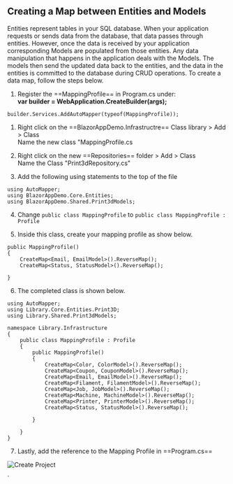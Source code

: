 ## Creating a Map between Entities and Models

Entities represent tables in your SQL database. When your application requests or sends
data from the database, that data passes through entities. However, once the data is received
by your application corresponding Models are populated from those entities. Any data manipulation
that happens in the application deals with the Models. The models then send the updated data
back to the entities, and the data in the entities is committed to the database during CRUD
operations. To create a data map, follow the steps below.


1. Register the ==MappingProfile== in Program.cs under: <br/>
**var builder = WebApplication.CreateBuilder(args);**
```
builder.Services.AddAutoMapper(typeof(MappingProfile));
```

1. Right click on the ==BlazorAppDemo.Infrastructre== Class library > Add > Class <br/>
Name the new class "MappingProfile.cs

2. Right click on the new ==Repositories== folder > Add > Class <br/>
Name the Class "Print3dRepository.cs"

3. Add the following using statements to the top of the file
```
using AutoMapper;
using BlazorAppDemo.Core.Entities;
using BlazorAppDemo.Shared.Print3dModels;
```

4. Change `public class MappingProfile` to `public class MappingProfile : Profile`

5. Inside this class, create your mapping profile as show below.

```
public MappingProfile()
{
    CreateMap<Email, EmailModel>().ReverseMap();
    CreateMap<Status, StatusModel>().ReverseMap();           

}
```

6. The completed class is shown below.
```
using AutoMapper;
using Library.Core.Entities.Print3D;
using Library.Shared.Print3dModels;

namespace Library.Infrastructure
{
    public class MappingProfile : Profile
    {
        public MappingProfile()
        {
            CreateMap<Color, ColorModel>().ReverseMap();
            CreateMap<Coupon, CouponModel>().ReverseMap();
            CreateMap<Email, EmailModel>().ReverseMap();
            CreateMap<Filament, FilamentModel>().ReverseMap();
            CreateMap<Job, JobModel>().ReverseMap();
            CreateMap<Machine, MachineModel>().ReverseMap();
            CreateMap<Printer, PrinterModel>().ReverseMap();
            CreateMap<Status, StatusModel>().ReverseMap();           

        }

    }
}
```
7. Lastly, add the reference to the Mapping Profile in ==Program.cs==

![Create Project](/img/Mapping/01AddMapProfileToProgamCS.png)

`







